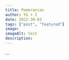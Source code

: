 ```yaml
---
title: Pomeranian
author: YG + I
date: 2022-30-03
tags: ["post", "featured"]
image:
imageAlt: test
description: 
---
```

...